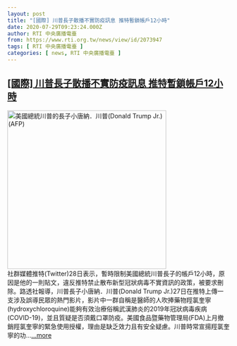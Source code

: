 ```yaml
---
layout: post
title: "[國際] 川普長子散播不實防疫訊息 推特暫鎖帳戶12小時"
date: 2020-07-29T09:23:24.000Z
author: RTI 中央廣播電臺
from: https://www.rti.org.tw/news/view/id/2073947
tags: [ RTI 中央廣播電臺 ]
categories: [ news, RTI 中央廣播電臺 ]
---
```

<!--1596014604000-->
[[國際] 川普長子散播不實防疫訊息 推特暫鎖帳戶12小時](https://www.rti.org.tw/news/view/id/2073947)
------

<div>
<img src="https://static.rti.org.tw/assets/thumbnails/2017/07/17/149984697408001.jpg" width="360" alt="美國總統川普的長子小唐納．川普(Donald Trump Jr.) (AFP)" title="美國總統川普的長子小唐納．川普(Donald Trump Jr.) (AFP)"><br>社群媒體推特(Twitter)28日表示，暫時限制美國總統川普長子的帳戶12小時，原因是他的一則貼文，違反推特禁止散布新型冠狀病毒不實資訊的政策，被要求刪除。路透社報導，川普長子小唐納．川普(Donald Trump Jr.)27日在推特上傳一支涉及誤導民眾的熱門影片，影片中一群自稱是醫師的人吹捧藥物羥氯奎寧(hydroxychloroquine)能夠有效治療俗稱武漢肺炎的2019年冠狀病毒疾病(COVID-19)，並且質疑是否須戴口罩防疫。美國食品暨藥物管理局(FDA)上月撤銷羥氯奎寧的緊急使用授權，理由是缺乏效力且有安全疑慮。川普時常宣揚羥氯奎寧的功...<a target="_blank" href="https://www.rti.org.tw/news/view/id/2073947">...more</a>
</div>
